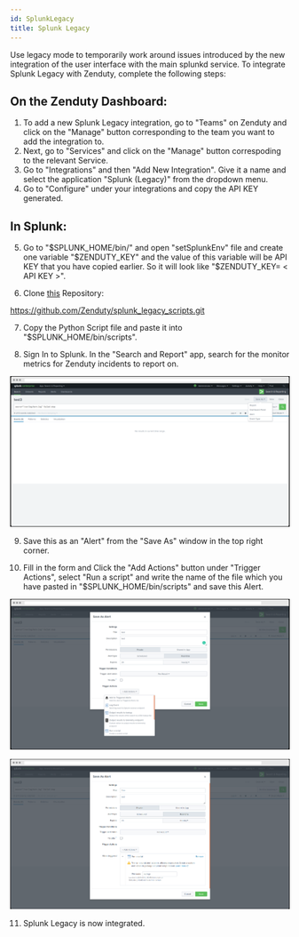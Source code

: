 ```yaml
---
id: SplunkLegacy
title: Splunk Legacy
---
```

Use legacy mode to temporarily work around issues introduced by the new integration of the user interface with the main splunkd service. To integrate Splunk Legacy with Zenduty, complete the following steps:

## On the Zenduty Dashboard:
1. To add a new Splunk Legacy integration, go to "Teams" on Zenduty and click on the "Manage" button corresponding to the team you want to add the integration to.
2. Next, go to "Services" and click on the "Manage" button correspoding to the relevant Service.
3. Go to "Integrations" and then "Add New Integration". Give it a name and select the application "Splunk (Legacy)" from the dropdown menu.
4. Go to "Configure" under your integrations and copy the API KEY generated.

## In Splunk:
5. Go to "$SPLUNK_HOME/bin/" and open "setSplunkEnv" file and create one variable "$ZENDUTY_KEY" and the value of this variable will be API KEY that you have copied earlier. So it will look like "$ZENDUTY_KEY= < API KEY >".

6. Clone [this](https://github.com/Zenduty/splunk_legacy_scripts.git) Repository: 

https://github.com/Zenduty/splunk_legacy_scripts.git

7. Copy the Python Script file and paste it into "$SPLUNK_HOME/bin/scripts".

8. Sign In to Splunk. In the "Search and Report" app, search for the monitor metrics for Zenduty incidents to report on.

![](/img/Integrations/SplunkLegacy/1.png)

9. Save this as an "Alert" from the "Save As" window in the top right corner.

10. Fill in the form and Click the "Add Actions" button under "Trigger Actions", select "Run a script" and write the name of the file which you have pasted in "$SPLUNK_HOME/bin/scripts" and save this Alert.

![](/img/Integrations/SplunkLegacy/2.png)

![](/img/Integrations/SplunkLegacy/3.png)

11. Splunk Legacy is now integrated.